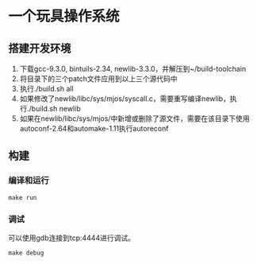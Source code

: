 # 一个玩具操作系统

## 搭建开发环境

1. 下载gcc-9.3.0, bintuils-2.34, newlib-3.3.0，并解压到~/build-toolchain
2. 将目录下的三个patch文件应用到以上三个源代码中
3. 执行./build.sh all
4. 如果修改了newlib/libc/sys/mjos/syscall.c，需要重写编译newlib，执行./build.sh newlib
5. 如果在newlib/libc/sys/mjos/中新增或删除了源文件，需要在该目录下使用autoconf-2.64和automake-1.11执行autoreconf

## 构建

### 编译和运行

```shell script
make run
```

### 调试

可以使用gdb连接到tcp:4444进行调试。

```shell script
make debug
```

